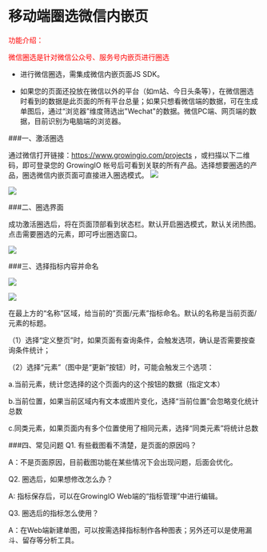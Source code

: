 # 移动端圈选微信内嵌页

<font color='red'>
功能介绍：

微信圈选是针对微信公众号、服务号内嵌页进行圈选 </font>


* 进行微信圈选，需集成微信内嵌页面JS SDK。

* 如果您的页面还投放在微信以外的平台（如m站、今日头条等），在微信圈选时看到的数据是此页面的所有平台总量；如果只想看微信端的数据，可在生成单图后，通过“浏览器”维度筛选出"Wechat"的数据。微信PC端、网页端的数据，目前识别为电脑端的浏览器。

###一、激活圈选

通过微信打开链接：https://www.growingio.com/projects ，或扫描以下二维码，即可登录您的 GrowingIO 帐号后可看到关联的所有产品。选择想要圈选的产品，圈选微信内嵌页面可直接进入圈选模式。
![](/assets/weixinquanxuanerweima.png)

![](/assets/image.png)

###二、圈选界面

成功激活圈选后，将在页面顶部看到状态栏。默认开启圈选模式，默认关闭热图。 点击需要圈选的元素，即可呼出圈选窗口。

![](/assets/微信圈选1.png)

###三、选择指标内容并命名

![](/assets/微信圈选2.png)  

![](/assets/微信圈选3.png) 

在最上方的“名称”区域，给当前的”页面/元素”指标命名。默认的名称是当前页面/元素的标题。

（1）选择“定义整页”时，如果页面有查询条件，会触发选项，确认是否需要按查询条件统计；

（2）选择“元素”（图中是“更新”按钮）时，可能会触发三个选项：

a.当前元素，统计您选择的这个页面内的这个按钮的数据（指定文本）

b.当前位置，如果当前区域内有文本或图片变化，选择“当前位置”会忽略变化统计总数

c.同类元素，如果页面内有多个位置使用了相同元素，选择“同类元素”将统计总数

###四、常见问题
Q1. 有些截图看不清楚，是页面的原因吗？

A：不是页面原因，目前截图功能在某些情况下会出现问题，后面会优化。

Q2. 圈选后，如果想修改怎么办？

A:  指标保存后，可以在GrowingIO Web端的“指标管理”中进行编辑。

Q3. 圈选后的指标怎么使用？

A：在Web端新建单图，可以按需选择指标制作各种图表；另外还可以是使用漏斗、留存等分析工具。

